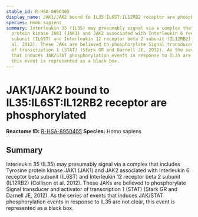 ```yaml
---
stable_id: R-HSA-8950405
display_name: JAK1/JAK2 bound to IL35:IL6ST:IL12RB2 receptor are phosphorylated
species: Homo sapiens
summary: Interleukin 35 (IL35) may presumably signal via a complex that includes Tyrosine
  protein kinase JAK1 (JAK1) and JAK2 associated with Interleukin 6 receptor beta
  subunit (IL6ST) and Interleukin 12 receptor beta 2 subunit (IL12RB2) (Collison et
  al. 2012). These JAKs are believed to phosphorylate Signal transducer and activator
  of transcription 1 (STAT) (Stark GR and Darnell JE, 2012). As the series of events
  that induces JAK/STAT phosphorylation events in response to IL35 are not clear,
  this event is represented as a black box.
---
```


# JAK1/JAK2 bound to IL35:IL6ST:IL12RB2 receptor are phosphorylated
**Reactome ID:** [R-HSA-8950405](https://reactome.org/content/detail/R-HSA-8950405)
**Species:** Homo sapiens

## Summary

Interleukin 35 (IL35) may presumably signal via a complex that includes Tyrosine protein kinase JAK1 (JAK1) and JAK2 associated with Interleukin 6 receptor beta subunit (IL6ST) and Interleukin 12 receptor beta 2 subunit (IL12RB2) (Collison et al. 2012). These JAKs are believed to phosphorylate Signal transducer and activator of transcription 1 (STAT) (Stark GR and Darnell JE, 2012). As the series of events that induces JAK/STAT phosphorylation events in response to IL35 are not clear, this event is represented as a black box.
